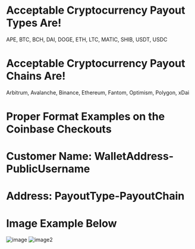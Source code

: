 # Acceptable Cryptocurrency Payout Types Are!
APE, BTC, BCH, DAI, DOGE, ETH, LTC, MATIC, SHIB, USDT, USDC

# Acceptable Cryptocurrency Payout Chains Are!
Arbitrum, Avalanche, Binance, Ethereum, Fantom, Optimism, Polygon, xDai

# Proper Format Examples on the Coinbase Checkouts
# Customer Name: WalletAddress-PublicUsername
# Address: PayoutType-PayoutChain
# Image Example Below 
![image](https://user-images.githubusercontent.com/8825800/205462405-c7bd1b2c-1aec-4d58-aaa6-85247993b012.png)
![image2](https://user-images.githubusercontent.com/8825800/205462406-dc8eba09-dbe3-449b-80e9-37ae0dcfb494.png)

